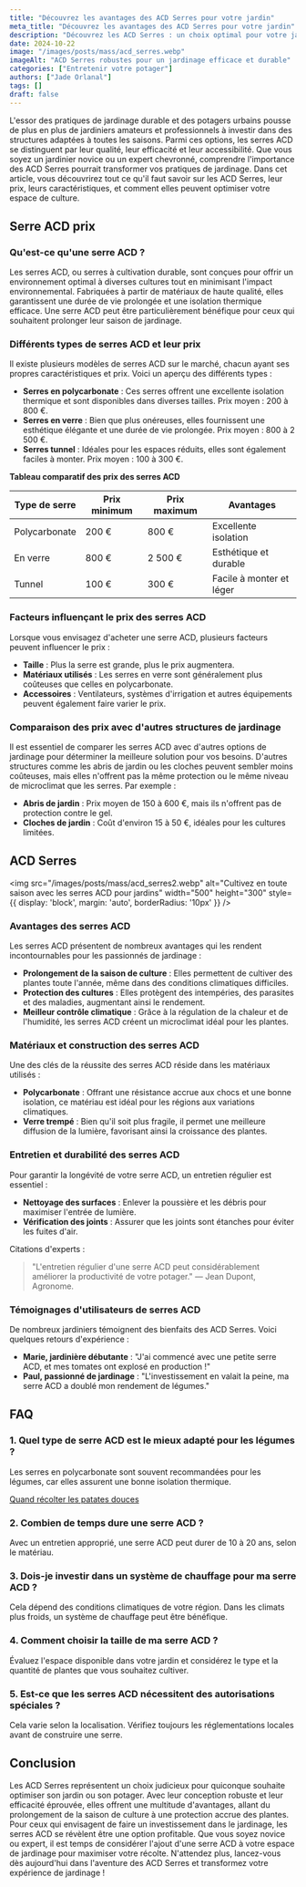 ```yaml
---
title: "Découvrez les avantages des ACD Serres pour votre jardin"
meta_title: "Découvrez les avantages des ACD Serres pour votre jardin"
description: "Découvrez les ACD Serres : un choix optimal pour votre jardin. Connaissez leurs prix, caractéristiques et bienfaits pour une culture réussie."
date: 2024-10-22
image: "/images/posts/mass/acd_serres.webp"
imageAlt: "ACD Serres robustes pour un jardinage efficace et durable"
categories: ["Entretenir votre potager"]
authors: ["Jade Orlanal"]
tags: []
draft: false
---
```


L'essor des pratiques de jardinage durable et des potagers urbains pousse de plus en plus de jardiniers amateurs et professionnels à investir dans des structures adaptées à toutes les saisons. Parmi ces options, les serres ACD se distinguent par leur qualité, leur efficacité et leur accessibilité. Que vous soyez un jardinier novice ou un expert chevronné, comprendre l'importance des ACD Serres pourrait transformer vos pratiques de jardinage. Dans cet article, vous découvrirez tout ce qu'il faut savoir sur les ACD Serres, leur prix, leurs caractéristiques, et comment elles peuvent optimiser votre espace de culture.

## Serre ACD prix

### Qu'est-ce qu'une serre ACD ?

Les serres ACD, ou serres à cultivation durable, sont conçues pour offrir un environnement optimal à diverses cultures tout en minimisant l'impact environnemental. Fabriquées à partir de matériaux de haute qualité, elles garantissent une durée de vie prolongée et une isolation thermique efficace. Une serre ACD peut être particulièrement bénéfique pour ceux qui souhaitent prolonger leur saison de jardinage.

### Différents types de serres ACD et leur prix

Il existe plusieurs modèles de serres ACD sur le marché, chacun ayant ses propres caractéristiques et prix. Voici un aperçu des différents types :

- **Serres en polycarbonate** : Ces serres offrent une excellente isolation thermique et sont disponibles dans diverses tailles. Prix moyen : 200 à 800 €.
- **Serres en verre** : Bien que plus onéreuses, elles fournissent une esthétique élégante et une durée de vie prolongée. Prix moyen : 800 à 2 500 €.
- **Serres tunnel** : Idéales pour les espaces réduits, elles sont également faciles à monter. Prix moyen : 100 à 300 €.

**Tableau comparatif des prix des serres ACD**

| Type de serre         | Prix minimum | Prix maximum  | Avantages                     |
|----------------------|--------------|---------------|-------------------------------|
| Polycarbonate        | 200 €        | 800 €         | Excellente isolation           |
| En verre             | 800 €        | 2 500 €       | Esthétique et durable          |
| Tunnel               | 100 €        | 300 €         | Facile à monter et léger      |

### Facteurs influençant le prix des serres ACD

Lorsque vous envisagez d'acheter une serre ACD, plusieurs facteurs peuvent influencer le prix :

- **Taille** : Plus la serre est grande, plus le prix augmentera.
- **Matériaux utilisés** : Les serres en verre sont généralement plus coûteuses que celles en polycarbonate.
- **Accessoires** : Ventilateurs, systèmes d'irrigation et autres équipements peuvent également faire varier le prix.

### Comparaison des prix avec d'autres structures de jardinage

Il est essentiel de comparer les serres ACD avec d'autres options de jardinage pour déterminer la meilleure solution pour vos besoins. D'autres structures comme les abris de jardin ou les cloches peuvent sembler moins coûteuses, mais elles n'offrent pas la même protection ou le même niveau de microclimat que les serres. Par exemple :

- **Abris de jardin** : Prix moyen de 150 à 600 €, mais ils n'offrent pas de protection contre le gel.
- **Cloches de jardin** : Coût d'environ 15 à 50 €, idéales pour les cultures limitées.

## ACD Serres

<img src="/images/posts/mass/acd_serres2.webp" alt="Cultivez en toute saison avec les serres ACD pour jardins" width="500" height="300" style={{ display: 'block', margin: 'auto', borderRadius: '10px' }} /> 

### Avantages des serres ACD

Les serres ACD présentent de nombreux avantages qui les rendent incontournables pour les passionnés de jardinage :

- **Prolongement de la saison de culture** : Elles permettent de cultiver des plantes toute l'année, même dans des conditions climatiques difficiles.
- **Protection des cultures** : Elles protègent des intempéries, des parasites et des maladies, augmentant ainsi le rendement.
- **Meilleur contrôle climatique** : Grâce à la régulation de la chaleur et de l'humidité, les serres ACD créent un microclimat idéal pour les plantes.

### Matériaux et construction des serres ACD

Une des clés de la réussite des serres ACD réside dans les matériaux utilisés :

- **Polycarbonate** : Offrant une résistance accrue aux chocs et une bonne isolation, ce matériau est idéal pour les régions aux variations climatiques.
- **Verre trempé** : Bien qu'il soit plus fragile, il permet une meilleure diffusion de la lumière, favorisant ainsi la croissance des plantes.

### Entretien et durabilité des serres ACD

Pour garantir la longévité de votre serre ACD, un entretien régulier est essentiel :

- **Nettoyage des surfaces** : Enlever la poussière et les débris pour maximiser l'entrée de lumière.
- **Vérification des joints** : Assurer que les joints sont étanches pour éviter les fuites d'air.

Citations d'experts :
> "L'entretien régulier d'une serre ACD peut considérablement améliorer la productivité de votre potager." — Jean Dupont, Agronome.

### Témoignages d'utilisateurs de serres ACD

De nombreux jardiniers témoignent des bienfaits des ACD Serres. Voici quelques retours d'expérience :

- **Marie, jardinière débutante** : "J'ai commencé avec une petite serre ACD, et mes tomates ont explosé en production !"
- **Paul, passionné de jardinage** : "L'investissement en valait la peine, ma serre ACD a doublé mon rendement de légumes."

## FAQ

### 1. Quel type de serre ACD est le mieux adapté pour les légumes ?

Les serres en polycarbonate sont souvent recommandées pour les légumes, car elles assurent une bonne isolation thermique.

[Quand récolter les patates douces](quand-recolter-patates-douces)

### 2. Combien de temps dure une serre ACD ?

Avec un entretien approprié, une serre ACD peut durer de 10 à 20 ans, selon le matériau.

### 3. Dois-je investir dans un système de chauffage pour ma serre ACD ?

Cela dépend des conditions climatiques de votre région. Dans les climats plus froids, un système de chauffage peut être bénéfique.

### 4. Comment choisir la taille de ma serre ACD ?

Évaluez l'espace disponible dans votre jardin et considérez le type et la quantité de plantes que vous souhaitez cultiver.

### 5. Est-ce que les serres ACD nécessitent des autorisations spéciales ?

Cela varie selon la localisation. Vérifiez toujours les réglementations locales avant de construire une serre.

## Conclusion

Les ACD Serres représentent un choix judicieux pour quiconque souhaite optimiser son jardin ou son potager. Avec leur conception robuste et leur efficacité éprouvée, elles offrent une multitude d'avantages, allant du prolongement de la saison de culture à une protection accrue des plantes. Pour ceux qui envisagent de faire un investissement dans le jardinage, les serres ACD se révèlent être une option profitable. Que vous soyez novice ou expert, il est temps de considérer l'ajout d'une serre ACD à votre espace de jardinage pour maximiser votre récolte. N'attendez plus, lancez-vous dès aujourd'hui dans l'aventure des ACD Serres et transformez votre expérience de jardinage !